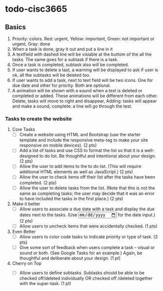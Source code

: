 # todo-cisc3665

## Basics
1. Priority: colors. Red: urgent, Yellow: important, Green: not important or urgent, Gray: done
2. When a task is done, gray it out and put a line in it
3. A textfield with dashed line will be visiable at the buttom of the all the tasks. The same goes for a subtask if there is a task.
4. Once a task is completed, subtask also will be completed.
5. If user wants to delete a tast, a warning will be displayed to ask if user is ok, all the subtasks will be deleted too.
6. If user wants to add a task, next to text field will be two icons. One for due date and other for priority. Both are optional.
7. A animation will be shown with a sound when a test is deleted or completed or added. These animations will be different from each other. Delete, tasks will move to right and disappear, Adding: tasks will appear and make a sound, complete: a line will go through the test.

### Tasks to create the website
1. Core Tasks
   - [ ] Create a website using HTML and Bootstrap (use the starter template and include the responsive meta-tag to make your site responsive on mobile devices). (2 pts)
   - [ ] Add a list of tasks and use CSS to format the list so that it is a well-designed to do list. Be thoughtful and intentional about your design. (2 pts)
   - [ ] Allow the user to add items to the to do list. (This will require additional HTML elements as well as JavaScript.) (2 pts)
   - [ ] Allow the user to check items off their list after the tasks have been completed. (2 pts)
   - [ ] Allow the user to delete tasks from the list. (Note that this is not the same as completing tasks; the user may decide that it was an error to have included the tasks in the first place.) (2 pts)
2. Make it better
   - [ ] Allow users to associate a due date with a task and display the due dates next to the tasks. (Use <input type="date"> for the date input.) (2 pts)
   - [ ] Allow users to uncheck items that were accidentally checked. (1 pts)
3. Even Better
   - [ ] Allow users to color code tasks to indicate priority or type of task. (2 pts)
   - [ ] Give some sort of feedback when users complete a task – visual or sound or both. (See Google Tasks for an example.) Again, be thoughtful and deliberate about your design. (1 pt)
4. Cherry on Top
   - [ ] Allow users to define subtasks. Subtasks should be able to be checked off/deleted individually OR checked off /deleted together with the super-task. (1 pt)

